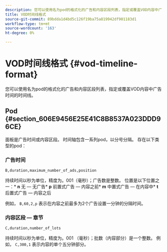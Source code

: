 ```yaml
---
description: 您可以使用名为pod的格式化的广告和内容区段列表，指定或覆盖VOD内容中广告时间的时间线。
title: VOD时间线格式
source-git-commit: 89bdda1d4bd5c126f19ba75a819942df901183d1
workflow-type: tm+mt
source-wordcount: '163'
ht-degree: 0%

---
```



# VOD时间线格式 {#vod-timeline-format}

您可以使用名为pod的格式化的广告和内容区段列表，指定或覆盖VOD内容中广告时间的时间线。

## Pod {#section_606E9456E25E41C8B8537A023DDD96CE}

面板是广告时间或内容区段。 时间轴包含一系列pod，以分号分隔。 存在以下类型的pod：

### 广告时间

```
B,duration,maximum_number_of_ads,position
```

持续时间以秒为单位，精度为。001（毫秒）；广告数是整数。 位置是以下位置之一：* **n** 无 — 无广告* **p** 前置式广告 — 内容之前* **m** 中置式广告 — 在内容中* **t** 后置式广告 — 内容之后

例如， `B,60,2,p` 表示在内容之前最多为2个广告设置一分钟的分隔时间。

### 内容区段 — 章节

```
C,duration,number_of_lots
```

持续时间以秒为单位，精度为。001 （毫秒）；批数（内容部分）是一个整数。 例如， `C,300,1` 表示内容的单个五分钟部分。